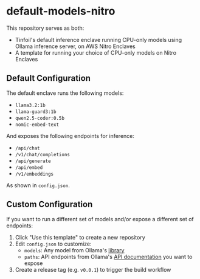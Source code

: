 # default-models-nitro

This repository serves as both:

- Tinfoil's default inference enclave running CPU-only models using Ollama inference server, on AWS Nitro Enclaves
- A template for running your choice of CPU-only models on Nitro Enclaves

## Default Configuration

The default enclave runs the following models:

- `llama3.2:1b`
- `llama-guard3:1b`
- `qwen2.5-coder:0.5b`
- `nomic-embed-text`

And exposes the following endpoints for inference:

- `/api/chat`
- `/v1/chat/completions`
- `/api/generate`
- `/api/embed`
- `/v1/embeddings`

As shown in `config.json`.

## Custom Configuration

If you want to run a different set of models and/or expose a different set of endpoints:

1. Click "Use this template" to create a new repository
2. Edit `config.json` to customize:
    - `models`: Any model from Ollama's [library](https://ollama.com/library)
    - `paths`: API endpoints from Ollama's [API documentation](https://ollama.ai/docs/api) you want to expose
3. Create a release tag (e.g. `v0.0.1`) to trigger the build workflow
